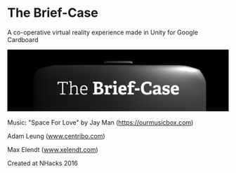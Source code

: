 # The Brief-Case
A co-operative virtual reality experience made in Unity for Google Cardboard

![Example](Screenshots/Banner.png?raw=true "Logo")

Music:
"Space For Love" by Jay Man (https://ourmusicbox.com)



Adam Leung (www.centribo.com)

Max Elendt (www.xelendt.com)

Created at NHacks 2016